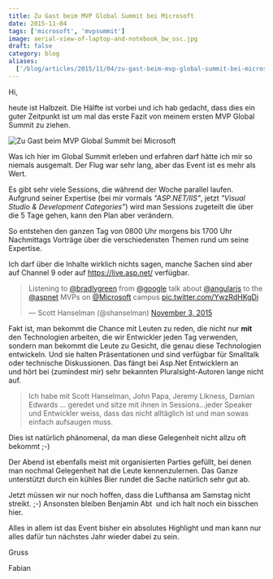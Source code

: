 ```yaml
---
title: Zu Gast beim MVP Global Summit bei Microsoft
date: 2015-11-04
tags: ['microsoft', 'mvpsummit']
image: aerial-view-of-laptop-and-notebook_bw_osc.jpg
draft: false
category: blog
aliases:
  ['/blog/articles/2015/11/04/zu-gast-beim-mvp-global-summit-bei-microsoft/']
---
```


Hi,

heute ist Halbzeit. Die Hälfte ist vorbei und ich hab gedacht, dass dies ein guter Zeitpunkt ist um mal das erste Fazit von meinem ersten MVP Global Summit zu ziehen.

![Zu Gast beim MVP Global Summit bei Microsoft](/img/articles/wp-content/uploads/2015/11/IMG-20151104-WA0001.jpg)

Was ich hier im Global Summit erleben und erfahren darf hätte ich mir so niemals ausgemalt. Der Flug war sehr lang, aber das Event ist es mehr als Wert.

Es gibt sehr viele Sessions, die während der Woche parallel laufen. Aufgrund seiner Expertise (bei mir vormals _"ASP.NET/IIS"_, jetzt _"Visual Studio &amp; Development Categories"_) wird man Sessions zugeteilt die über die 5 Tage gehen, kann den Plan aber verändern.

So entstehen den ganzen Tag von 0800 Uhr morgens bis 1700 Uhr Nachmittags Vorträge über die verschiedensten Themen rund um seine Expertise.

Ich darf über die Inhalte wirklich nichts sagen, manche Sachen sind aber auf Channel 9 oder auf https://live.asp.net/ verfügbar.

<blockquote class="twitter-tweet" data-lang="en"><p lang="en" dir="ltr">Listening to <a href="https://twitter.com/bradlygreen">@bradlygreen</a> from <a href="https://twitter.com/Google">@google</a> talk about <a href="https://twitter.com/angularjs">@angularjs</a> to the <a href="https://twitter.com/aspnet">@aspnet</a> MVPs on <a href="https://twitter.com/Microsoft">@Microsoft</a> campus <a href="https://t.co/YwzRdHKgDi">pic.twitter.com/YwzRdHKgDi</a></p>&mdash; Scott Hanselman (@shanselman) <a href="https://twitter.com/shanselman/status/661659280995520513">November 3, 2015</a></blockquote>
<script async src="//platform.twitter.com/widgets.js" charset="utf-8"></script>

Fakt ist, man bekommt die Chance mit Leuten zu reden, die nicht nur **mit** den Technologien arbeiten, die wir Entwickler jeden Tag verwenden, sondern man bekommt die Leute zu Gesicht, die genau diese Technologien entwickeln. Und sie halten Präsentationen und sind verfügbar für Smalltalk oder technische Diskussionen. Das fängt bei Asp.Net Entwicklern an und hört bei (zumindest mir) sehr bekannten Pluralsight-Autoren lange nicht auf.

> Ich habe mit Scott Hanselman, John Papa, Jeremy Likness, Damian Edwards ... geredet und sitze mit ihnen in Sessions...jeder Speaker und Entwickler weiss, dass das nicht alltäglich ist und man sowas einfach aufsaugen muss.

Dies ist natürlich phänomenal, da man diese Gelegenheit nicht allzu oft bekommt ;-)

Der Abend ist ebenfalls meist mit organisierten Parties gefüllt, bei denen man nochmal Gelegenheit hat die Leute kennenzulernen. Das Ganze unterstützt durch ein kühles Bier rundet die Sache natürlich sehr gut ab.

Jetzt müssen wir nur noch hoffen, dass die Lufthansa am Samstag nicht streikt. ;-) Ansonsten bleiben Benjamin Abt  und ich halt noch ein bisschen hier.

Alles in allem ist das Event bisher ein absolutes Highlight und man kann nur alles dafür tun nächstes Jahr wieder dabei zu sein.

Gruss

Fabian
